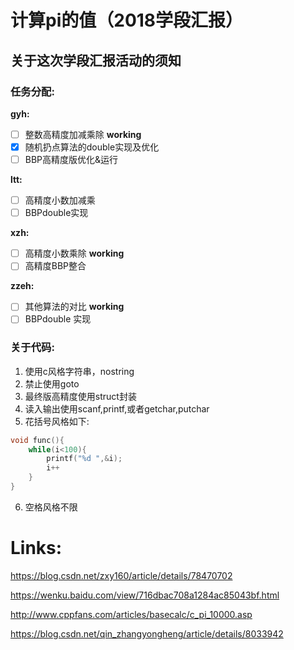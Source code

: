 # 计算pi的值（2018学段汇报）
## 关于这次学段汇报活动的须知
### 任务分配:

**gyh:**
- [ ] 整数高精度加减乘除 **working**
- [x] 随机扔点算法的double实现及优化
- [ ] BBP高精度版优化&运行

**ltt:**
- [ ] 高精度小数加减乘
- [ ] BBPdouble实现

**xzh:**
- [ ] 高精度小数乘除 **working**
- [ ] 高精度BBP整合

**zzeh:**
- [ ] 其他算法的对比 **working**
- [ ] BBPdouble 实现
### 关于代码:
1. 使用c风格字符串，nostring
2. 禁止使用goto
3. 最终版高精度使用struct封装
4. 读入输出使用scanf,printf,或者getchar,putchar
5. 花括号风格如下:
```cpp
void func(){
	while(i<100){
		printf("%d ",&i);
		i++	
	}
}
```
6. 空格风格不限

# Links:

https://blog.csdn.net/zxy160/article/details/78470702

https://wenku.baidu.com/view/716dbac708a1284ac85043bf.html

http://www.cppfans.com/articles/basecalc/c_pi_10000.asp

https://blog.csdn.net/qin_zhangyongheng/article/details/8033942